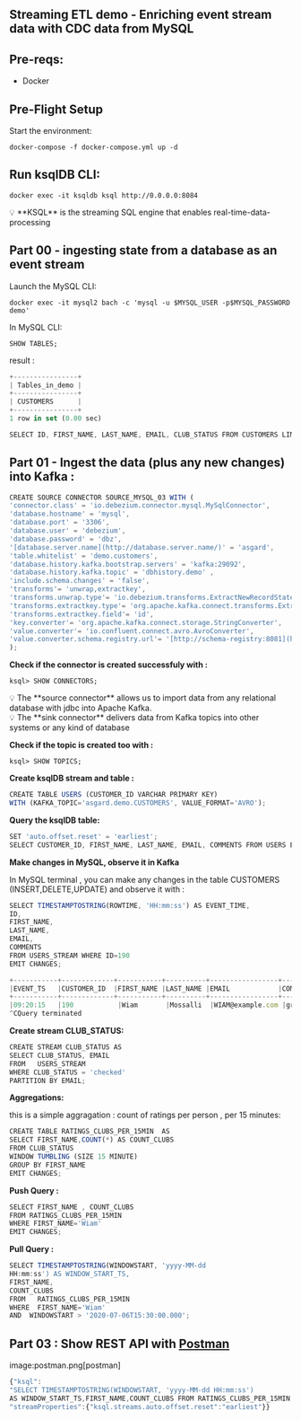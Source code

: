 ## ******Streaming ETL demo - Enriching event stream data with CDC data from MySQL******

## ****Pre-reqs:****

- Docker

## **Pre-Flight Setup**

Start the environment:

`docker-compose -f docker-compose.yml up -d`

## ****Run ksqlDB CLI:****

`docker exec -it ksqldb ksql http://0.0.0.0:8084`

<aside>
💡 **KSQL** is the streaming SQL engine that enables real-time-data-processing

</aside>

## ****Part 00 - ingesting state from a database as an event stream****

Launch the MySQL CLI:

`docker exec -it mysql2 bach -c 'mysql -u $MYSQL_USER -p$MYSQL_PASSWORD demo'` 

In MySQL CLI:

`SHOW TABLES;`

result :

```jsx
+----------------+
| Tables_in_demo |
+----------------+
| CUSTOMERS      |
+----------------+
1 row in set (0.00 sec)
```

```jsx
SELECT ID, FIRST_NAME, LAST_NAME, EMAIL, CLUB_STATUS FROM CUSTOMERS LIMIT 5;
```

## ****Part 01 - Ingest the data (plus any new changes) into Kafka :****

```jsx
CREATE SOURCE CONNECTOR SOURCE_MYSQL_03 WITH (
'connector.class' = 'io.debezium.connector.mysql.MySqlConnector',
'database.hostname' = 'mysql',
'database.port' = '3306',
'database.user' = 'debezium',
'database.password' = 'dbz',
'[database.server.name](http://database.server.name/)' = 'asgard',
'table.whitelist' = 'demo.customers',
'database.history.kafka.bootstrap.servers' = 'kafka:29092',
'database.history.kafka.topic' = 'dbhistory.demo' ,
'include.schema.changes' = 'false',
'transforms'= 'unwrap,extractkey',
'transforms.unwrap.type'= 'io.debezium.transforms.ExtractNewRecordState',
'transforms.extractkey.type'= 'org.apache.kafka.connect.transforms.ExtractField$Key',
'transforms.extractkey.field'= 'id',
'key.converter'= 'org.apache.kafka.connect.storage.StringConverter',
'value.converter'= 'io.confluent.connect.avro.AvroConverter',
'value.converter.schema.registry.url'= '[http://schema-registry:8081](http://schema-registry:8081/)'
);
```

**Check if the connector is created successfuly with :**

`ksql> SHOW CONNECTORS;`

<aside>
💡 The **source connector** allows us to import data from any relational database with jdbc into Apache Kafka.

</aside>

<aside>
💡 The **sink connector** delivers data from Kafka topics into other systems or any kind of database

</aside>

**Check if the topic is created too with :**

`ksql> SHOW TOPICS;`

**Create ksqlDB stream and table :**

```jsx
CREATE TABLE USERS (CUSTOMER_ID VARCHAR PRIMARY KEY)
WITH (KAFKA_TOPIC='asgard.demo.CUSTOMERS', VALUE_FORMAT='AVRO');
```

**Query the ksqlDB table:**

```jsx
SET 'auto.offset.reset' = 'earliest';
SELECT CUSTOMER_ID, FIRST_NAME, LAST_NAME, EMAIL, COMMENTS FROM USERS EMIT CHANGES LIMIT 5;
```

****Make changes in MySQL, observe it in Kafka****

In MySQL terminal , you can make any changes in the table CUSTOMERS (INSERT,DELETE,UPDATE) and observe it with :

```jsx
SELECT TIMESTAMPTOSTRING(ROWTIME, 'HH:mm:ss') AS EVENT_TIME,
ID,
FIRST_NAME,
LAST_NAME,
EMAIL,
COMMENTS
FROM USERS_STREAM WHERE ID=190
EMIT CHANGES;
```

```jsx
+-----------+-------------+-----------+----------+-----------------+------------+
|EVENT_TS   |CUSTOMER_ID  |FIRST_NAME |LAST_NAME |EMAIL            |COMMENTS    |
+-----------+-------------+-----------+----------+-----------------+------------+
|09:20:15   |190           |Wiam       |Mossalli  |WIAM@example.com |great      |
^CQuery terminated
```

**Create stream CLUB_STATUS:**

```jsx
CREATE STREAM CLUB_STATUS AS
SELECT CLUB_STATUS, EMAIL
FROM   USERS_STREAM
WHERE CLUB_STATUS = 'checked'
PARTITION BY EMAIL;
```

**Aggregations:**

this is a simple aggragation : count of ratings per person , per 15 minutes: 

```jsx
CREATE TABLE RATINGS_CLUBS_PER_15MIN  AS
SELECT FIRST_NAME,COUNT(*) AS COUNT_CLUBS
FROM CLUB_STATUS
WINDOW TUMBLING (SIZE 15 MINUTE)
GROUP BY FIRST_NAME
EMIT CHANGES;
```

**Push Query :** 

```jsx
SELECT FIRST_NAME , COUNT_CLUBS
FROM RATINGS_CLUBS_PER_15MIN
WHERE FIRST_NAME='Wiam'
EMIT CHANGES;
```

**Pull Query :**

```jsx
SELECT TIMESTAMPTOSTRING(WINDOWSTART, 'yyyy-MM-dd
HH:mm:ss') AS WINDOW_START_TS,
FIRST_NAME,
COUNT_CLUBS
FROM   RATINGS_CLUBS_PER_15MIN
WHERE  FIRST_NAME='Wiam'
AND  WINDOWSTART > '2020-07-06T15:30:00.000';
```

## Part 03 : Show REST API with [Postman](https://github.com/confluentinc/demo-scene/blob/master/build-a-streaming-pipeline/ksqlDB.postman_collection.json)

image:postman.png[postman]

```jsx
{"ksql":
"SELECT TIMESTAMPTOSTRING(WINDOWSTART, 'yyyy-MM-dd HH:mm:ss')
AS WINDOW_START_TS,FIRST_NAME,COUNT_CLUBS FROM RATINGS_CLUBS_PER_15MIN;",
"streamProperties":{"ksql.streams.auto.offset.reset":"earliest"}}
```
